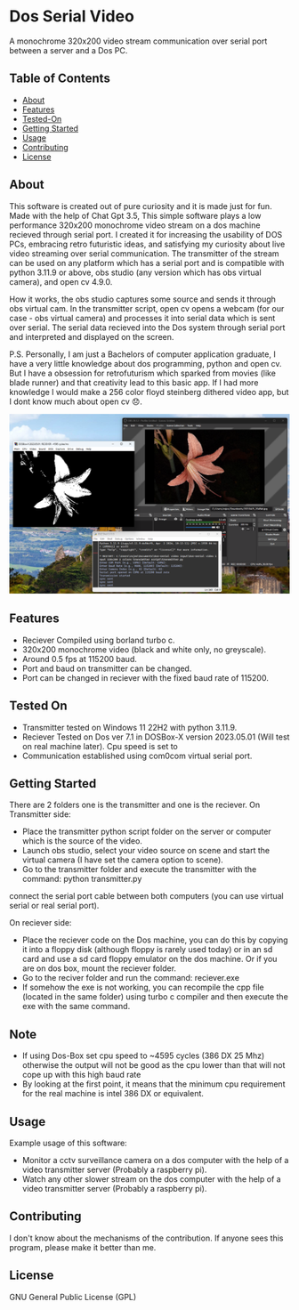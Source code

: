 # Dos Serial Video

A monochrome 320x200 video stream communication over serial port between a server and a Dos PC.

## Table of Contents

- [About](#about)
- [Features](#features)
- [Tested-On](#Tested-On)
- [Getting Started](#getting-started)
- [Usage](#usage)
- [Contributing](#contributing)
- [License](#license)

## About

This software is created out of pure curiosity and it is made just for fun. Made with the help of Chat Gpt 3.5, This simple software plays a low performance 320x200 monochrome video stream on a dos machine recieved through serial port. I created it for increasing the usability of DOS PCs, embracing retro futuristic ideas, and satisfying my curiosity about live video streaming over serial communication. The transmitter of the stream can be used on any platform which has a serial port and is compatible with python 3.11.9 or above, obs studio (any version which has obs virtual camera), and open cv 4.9.0.

How it works, the obs studio captures some source and sends it through obs virtual cam. In the transmitter script, open cv opens a webcam (for our case - obs virtual camera) and processes it into serial data which is sent over serial. The serial data recieved into the Dos system through serial port and interpreted and displayed on the screen.

P.S. 
Personally, I am just a Bachelors of computer application graduate, I have a very little knowledge about dos programming, python and open cv. But I have a obsession for retrofuturism which sparked from movies (like blade runner) and that creativity lead to this basic app. If I had more knowledge I would make a 256 color floyd steinberg dithered video app, but I dont know much about open cv 😞.

![Preview Image](https://github.com/rajeevt2001/Dos-serial-video/blob/main/preview%20image.png)

## Features
- Reciever Compiled using borland turbo c.
- 320x200 monochrome video (black and white only, no greyscale).
- Around 0.5 fps at 115200 baud.
- Port and baud on transmitter can be changed.
- Port can be changed in reciever with the fixed baud rate of 115200.

## Tested On

- Transmitter tested on Windows 11 22H2 with python 3.11.9.
- Reciever Tested on Dos ver 7.1 in DOSBox-X version 2023.05.01 (Will test on real machine later). Cpu speed is set to 
- Communication established using com0com virtual serial port.

## Getting Started

There are 2 folders one is the transmitter and one is the reciever. 
On Transmitter side:
- Place the transmitter python script folder on the server or computer which is the source of the video.
- Launch obs studio, select your video source on scene and start the virtual camera (I have set the camera option to scene).
- Go to the transmitter folder and execute the transmitter with the command: python transmitter.py

connect the serial port cable between both computers (you can use virtual serial or real serial port).

On reciever side:
- Place the reciever code on the Dos machine, you can do this by copying it into a floppy disk (although floppy is rarely used today) or in an sd card and use a sd card floppy emulator on the dos machine. Or if you are on dos box, mount the reciever folder.
- Go to the reciver folder and run the command: reciever.exe
- If somehow the exe is not working, you can recompile the cpp file (located in the same folder) using turbo c compiler and then execute the exe with the same command.

## Note
- If using Dos-Box set cpu speed to ~4595 cycles (386 DX 25 Mhz) otherwise the output will not be good as the cpu lower than that will not cope up with this high baud rate
- By looking at the first point, it means that the minimum cpu requirement for the real machine is intel 386 DX or equivalent.

## Usage

Example usage of this software:
- Monitor a cctv surveillance camera on a dos computer with the help of a video transmitter server (Probably a raspberry pi).
- Watch any other slower stream on the dos computer with the help of a video transmitter server (Probably a raspberry pi).

## Contributing

I don't know about the mechanisms of the contribution. If anyone sees this program, please make it better than me.

## License

GNU General Public License (GPL)
